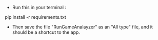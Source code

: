 - Run this in your terminal : 

pip install -r requirements.txt

- Then save the file "RunGameAnalayzer" as an "All type" file, and it should be a shortcut to the app.
